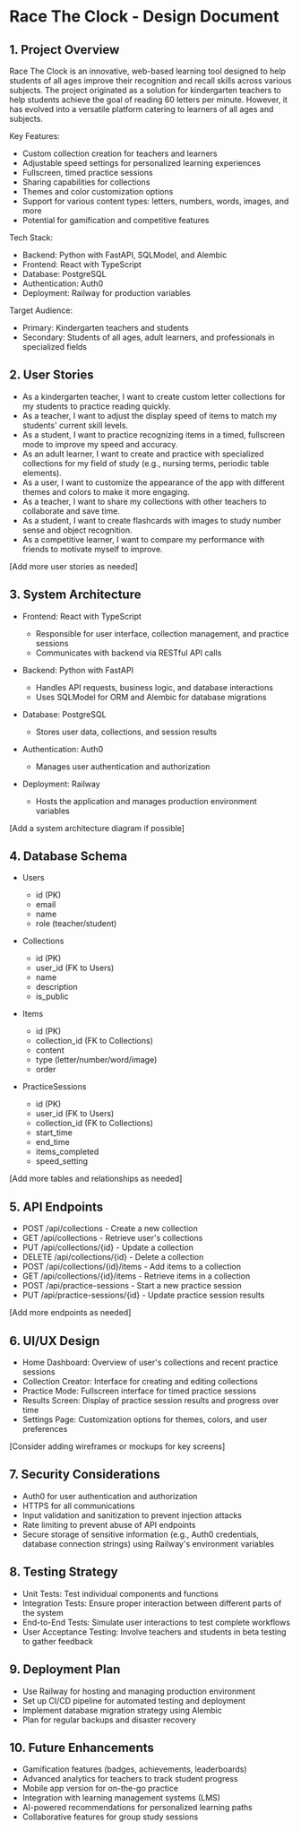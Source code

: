 # Race The Clock - Design Document

## 1. Project Overview

Race The Clock is an innovative, web-based learning tool designed to help students of all ages improve their recognition and recall skills across various subjects. The project originated as a solution for kindergarten teachers to help students achieve the goal of reading 60 letters per minute. However, it has evolved into a versatile platform catering to learners of all ages and subjects.

Key Features:
- Custom collection creation for teachers and learners
- Adjustable speed settings for personalized learning experiences
- Fullscreen, timed practice sessions
- Sharing capabilities for collections
- Themes and color customization options
- Support for various content types: letters, numbers, words, images, and more
- Potential for gamification and competitive features

Tech Stack:
- Backend: Python with FastAPI, SQLModel, and Alembic
- Frontend: React with TypeScript
- Database: PostgreSQL
- Authentication: Auth0
- Deployment: Railway for production variables

Target Audience:
- Primary: Kindergarten teachers and students
- Secondary: Students of all ages, adult learners, and professionals in specialized fields

## 2. User Stories

- As a kindergarten teacher, I want to create custom letter collections for my students to practice reading quickly.
- As a teacher, I want to adjust the display speed of items to match my students' current skill levels.
- As a student, I want to practice recognizing items in a timed, fullscreen mode to improve my speed and accuracy.
- As an adult learner, I want to create and practice with specialized collections for my field of study (e.g., nursing terms, periodic table elements).
- As a user, I want to customize the appearance of the app with different themes and colors to make it more engaging.
- As a teacher, I want to share my collections with other teachers to collaborate and save time.
- As a student, I want to create flashcards with images to study number sense and object recognition.
- As a competitive learner, I want to compare my performance with friends to motivate myself to improve.

[Add more user stories as needed]

## 3. System Architecture

- Frontend: React with TypeScript
  - Responsible for user interface, collection management, and practice sessions
  - Communicates with backend via RESTful API calls

- Backend: Python with FastAPI
  - Handles API requests, business logic, and database interactions
  - Uses SQLModel for ORM and Alembic for database migrations

- Database: PostgreSQL
  - Stores user data, collections, and session results

- Authentication: Auth0
  - Manages user authentication and authorization

- Deployment: Railway
  - Hosts the application and manages production environment variables

[Add a system architecture diagram if possible]

## 4. Database Schema

- Users
  - id (PK)
  - email
  - name
  - role (teacher/student)

- Collections
  - id (PK)
  - user_id (FK to Users)
  - name
  - description
  - is_public

- Items
  - id (PK)
  - collection_id (FK to Collections)
  - content
  - type (letter/number/word/image)
  - order

- PracticeSessions
  - id (PK)
  - user_id (FK to Users)
  - collection_id (FK to Collections)
  - start_time
  - end_time
  - items_completed
  - speed_setting

[Add more tables and relationships as needed]

## 5. API Endpoints

- POST /api/collections - Create a new collection
- GET /api/collections - Retrieve user's collections
- PUT /api/collections/{id} - Update a collection
- DELETE /api/collections/{id} - Delete a collection
- POST /api/collections/{id}/items - Add items to a collection
- GET /api/collections/{id}/items - Retrieve items in a collection
- POST /api/practice-sessions - Start a new practice session
- PUT /api/practice-sessions/{id} - Update practice session results

[Add more endpoints as needed]

## 6. UI/UX Design

- Home Dashboard: Overview of user's collections and recent practice sessions
- Collection Creator: Interface for creating and editing collections
- Practice Mode: Fullscreen interface for timed practice sessions
- Results Screen: Display of practice session results and progress over time
- Settings Page: Customization options for themes, colors, and user preferences

[Consider adding wireframes or mockups for key screens]

## 7. Security Considerations

- Auth0 for user authentication and authorization
- HTTPS for all communications
- Input validation and sanitization to prevent injection attacks
- Rate limiting to prevent abuse of API endpoints
- Secure storage of sensitive information (e.g., Auth0 credentials, database connection strings) using Railway's environment variables

## 8. Testing Strategy

- Unit Tests: Test individual components and functions
- Integration Tests: Ensure proper interaction between different parts of the system
- End-to-End Tests: Simulate user interactions to test complete workflows
- User Acceptance Testing: Involve teachers and students in beta testing to gather feedback

## 9. Deployment Plan

- Use Railway for hosting and managing production environment
- Set up CI/CD pipeline for automated testing and deployment
- Implement database migration strategy using Alembic
- Plan for regular backups and disaster recovery

## 10. Future Enhancements

- Gamification features (badges, achievements, leaderboards)
- Advanced analytics for teachers to track student progress
- Mobile app version for on-the-go practice
- Integration with learning management systems (LMS)
- AI-powered recommendations for personalized learning paths
- Collaborative features for group study sessions